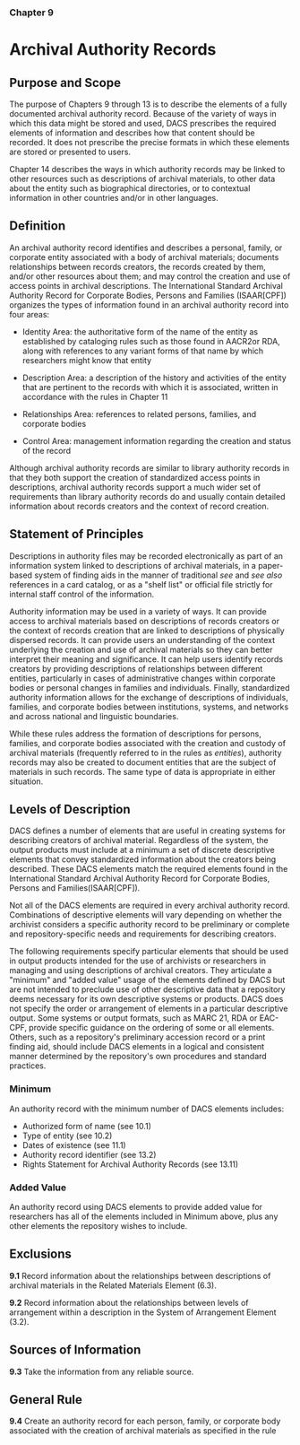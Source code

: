 ### Chapter 9 

# Archival Authority Records

## Purpose and Scope

The purpose of Chapters 9 through 13 is to describe the elements of a fully documented archival authority record. Because of the variety of ways in which this data might be stored and used, DACS prescribes the required elements of information and describes how that content should be recorded. It does not prescribe the precise formats in which these elements are stored or presented to users.

Chapter 14 describes the ways in which authority records may be linked to other resources such as descriptions of archival materials, to other data about the entity such as biographical directories, or to contextual information in other countries and/or in other languages.

## Definition

An archival authority record identifies and describes a personal, family, or corporate entity associated with a body of archival materials; documents relationships between records creators, the records created by them, and/or other resources about them; and may control the creation and use of access points in archival descriptions. The International Standard Archival Authority Record for Corporate Bodies, Persons and Families (ISAAR[CPF]) organizes the types of information found in an archival authority record into four areas:

*   Identity Area: the authoritative form of the name of the entity as established by cataloging rules such as those found in AACR2or RDA, along with references to any variant forms of that name by which researchers might know that entity

*   Description Area: a description of the history and activities of the entity that are pertinent to the records with which it is associated, written in accordance with the rules in Chapter 11

*   Relationships Area: references to related persons, families, and corporate bodies

*   Control Area: management information regarding the creation and status of the record

Although archival authority records are similar to library authority records in that they both support the creation of standardized access points in descriptions, archival authority records support a much wider set of requirements than library authority records do and usually contain detailed information about records creators and the context of record creation.

## Statement of Principles

Descriptions in authority files may be recorded electronically as part of an information system linked to descriptions of archival materials, in a paper-based system of finding aids in the manner of traditional _see_ and _see also_ references in a card catalog, or as a "shelf list" or official file strictly for internal staff control of the information.

Authority information may be used in a variety of ways. It can provide access to archival materials based on descriptions of records creators or the context of records creation that are linked to descriptions of physically dispersed records. It can provide users an understanding of the context underlying the creation and use of archival materials so they can better interpret their meaning and significance. It can help users identify records creators by providing descriptions of relationships between different entities, particularly in cases of administrative changes within corporate bodies or personal changes in families and individuals. Finally, standardized authority information allows for the exchange of descriptions of individuals, families, and corporate bodies between institutions, systems, and networks and across national and linguistic boundaries.

While these rules address the formation of descriptions for persons, families, and corporate bodies associated with the creation and custody of archival materials (frequently referred to in the rules as _entities_), authority records may also be created to document entities that are the subject of materials in such records. The same type of data is appropriate in either situation.

## Levels of Description

DACS defines a number of elements that are useful in creating systems for describing creators of archival material. Regardless of the system, the output products must include at a minimum a set of discrete descriptive elements that convey standardized information about the creators being described. These DACS elements match the required elements found in the International Standard Archival Authority Record for Corporate Bodies, Persons and Families(ISAAR[CPF])_._

Not all of the DACS elements are required in every archival authority record. Combinations of descriptive elements will vary depending on whether the archivist considers a specific authority record to be preliminary or complete and repository-specific needs and requirements for describing creators.

The following requirements specify particular elements that should be used in output products intended for the use of archivists or researchers in managing and using descriptions of archival creators. They articulate a "minimum" and "added value" usage of the elements defined by DACS but are not intended to preclude use of other descriptive data that a repository deems necessary for its own descriptive systems or products. DACS does not specify the order or arrangement of elements in a particular descriptive output. Some systems or output formats, such as MARC 21, RDA or EAC-CPF, provide specific guidance on the ordering of some or all elements. Others, such as a repository's preliminary accession record or a print finding aid, should include DACS elements in a logical and consistent manner determined by the repository's own procedures and standard practices.

### Minimum

An authority record with the minimum number of DACS elements includes:

*   Authorized form of name (see 10.1)
*   Type of entity (see 10.2)
*   Dates of existence (see 11.1)
*   Authority record identifier (see 13.2)
*   Rights Statement for Archival Authority Records (see 13.11)

### Added Value

An authority record using DACS elements to provide added value for researchers has all of the elements included in Minimum above, plus any other elements the repository wishes to include.

## Exclusions

**9.1** Record information about the relationships between descriptions of archival materials in the Related Materials Element (6.3).

**9.2** Record information about the relationships between levels of arrangement within a description in the System of Arrangement Element (3.2).

## Sources of Information

**9.3** Take the information from any reliable source.

## General Rule

**9.4** Create an authority record for each person, family, or corporate body associated with the creation of archival materials as specified in the rule
